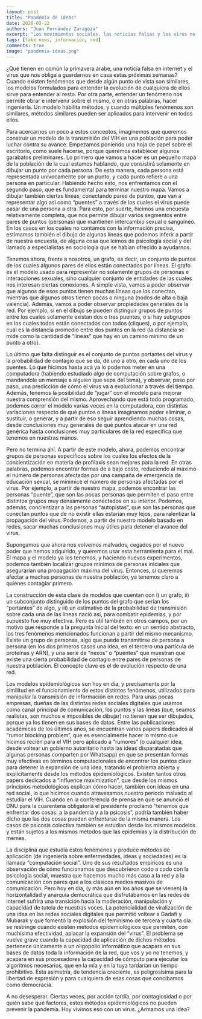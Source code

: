 ```yaml
---
layout: post
title: "Pandemia de ideas"
date: 2020-03-22
authors: "Juan Fernández Zaragoza"
excerpt: "Los movimientos sociales, las noticias falsas y los virus no son tan distintos"
tags: [fake news, información, red]
comments: true
image: "pandemia-ideas.png"
---
```


¿Qué tienen en común la primavera árabe, una noticia falsa en internet y el virus que nos obliga a guardarnos en casa estas próximas semanas? Cuando existen fenómenos que desde algún punto de vista son similares, los modelos formulados para entender la evolución de cualquiera de ellos sirve para entender al resto. Por otra parte, entender un fenómeno nos permite obrar e intervenir sobre el mismo, o en otras palabras, hacer ingeniería. Un modelo habilita métodos, y cuando múltiples fenómenos son similares, métodos similares pueden ser aplicados para intervenir en todos ellos.

Para acercarnos un poco a estos conceptos, imaginemos que queremos construir un modelo de la transmisión del VIH en una población para poder luchar contra su avance. Empezamos poniendo una hoja de papel sobre el escritorio, como suele hacerse, porque queremos establecer algunos garabatos preliminares. Lo primero que vamos a hacer es un pequeño mapa de la población de la cual estamos hablando, que consistirá solamente en dibujar un punto por cada persona. De esta manera, cada persona está representada unívocamente por un punto, y cada punto refiere a una persona en particular. Habiendo hecho esto, nos enfrentamos con el segundo paso, que es fundamental para terminar nuestro mapa. Vamos a dibujar también ciertas líneas, conectando pares de puntos, que van a representar algo así como “puentes” a través de los cuales el virus puede pasar de una persona a otra. Para esto, por suerte, hicimos una encuesta relativamente completa, que nos permite dibujar varios segmentos entre pares de puntos (personas) que mantienen intercambio sexual o sanguíneo. En los casos en los cuales no contamos con la información precisa, estimamos también el dibujo de algunas líneas que podemos inferir a partir de nuestra encuesta, de alguna cosa que leímos de psicología social y del llamado a especialistas en sociología que se habían ofrecido a ayudarnos.

Tenemos ahora, frente a nosotros, un grafo, es decir, un conjunto de puntos de los cuales algunos pares de ellos están conectados por líneas. El grafo es el modelo usado para representar no solamente grupos de personas e interacciones sexuales, sino cualquier conjunto de entidades de las cuales nos interesan ciertas conexiones. A simple vista, vamos a poder observar que algunos de esos puntos tienen muchas líneas que los conectan, mientras que algunos otros tienen pocas o ninguna (nodos de alta o baja valencia). Además, vamos a poder observar propiedades generales de la red. Por ejemplo, si en el dibujo se pueden distinguir grupos de puntos entre los cuales solamente existan dos o tres puentes, o si hay subgrupos en los cuales todos están conectados con todos (cliques), o por ejemplo, cuál es la distancia promedio entre dos puntos en la red (la distancia se mide como la cantidad de “líneas” que hay en un camino mínimo de un punto a otro).

Lo último que falta distinguir es el conjunto de puntos portantes del virus y la probabilidad de contagio que se da, de uno a otro, en cada uno de los puentes. Lo que hicimos hasta acá ya lo podemos meter en una computadora (habiendo estudiado algo de computación sobre grafos, o mandándole un mensaje a alguien que sepa del tema), y observar, paso por paso, una predicción de cómo el virus va a evolucionar a través del tiempo. Además, tenemos la posibilidad de “jugar” con el modelo para mejorar nuestra comprensión del mismo. Aprovechando que está todo programado, podemos correr el modelo varias veces en la computadora, con distintas variaciones respecto de qué puntos o líneas imaginamos poder eliminar, o sustituir, o generar, y a partir de eso seguir aprendiendo muchas cosas, desde conclusiones muy generales de qué puntos atacar en una red genérica hasta conclusiones muy particulares de la red específica que tenemos en nuestras manos.

Pero no termina ahí. A partir de este modelo, ahora, podemos encontrar grupos de personas específicos sobre los cuales los efectos de la concientización en materia de profilaxis sean mejores para la red. En otras palabras, podemos encontrar formas de a bajo costo, reduciendo al máximo el número de personas afectadas por una campaña de emergencia de educación sexual, se minimice el número de personas afectadas por el virus. Por ejemplo, a partir de nuestro mapa, podemos encontrar las personas “puente”, que son las pocas personas que permiten el paso entre distintos grupos muy densamente conectados en su interior. Podemos, además, concientizar a las personas “autopistas”, que son las personas que conectan puntos que de no existir ellas estarían muy lejos, para ralentizar la propagación del virus. Podemos, a partir de nuestro modelo basado en redes, sacar muchas conclusiones muy útiles para detener el avance del virus.

Supongamos que ahora nos volvemos malvados, cegados por el nuevo poder que hemos adquirido, y queremos usar esta herramienta para el mal. El mapa y el modelo ya los tenemos, y haciendo nuevos experimentos, podemos también localizar grupos mínimos de personas iniciales que asegurarían una propagación máxima del virus. Entonces, si queremos afectar a muchas personas de nuestra población, ya tenemos claro a quiénes contagiar primero.

La construcción de esta clase de modelos que cuentan con i) un grafo, ii) un subconjunto distinguido de los puntos del grafo que serían los “portantes” de algo, y iii) un estimativo de la probabilidad de transmisión sobre cada una de las líneas nació así, para combatir epidemias, y por supuesto fue muy efectiva. Pero es útil también en otros campos, por un motivo que responde a la pregunta inicial del texto: en un sentido abstracto, los tres fenómenos mencionados funcionan a partir del mismo mecanismo. Existe un grupo de personas, algo que puede transmitirse de persona a persona (en los dos primeros casos una idea, en el tercero una partícula de proteínas y ARN), y una serie de “nexos” o “puentes” que muestran que existe una cierta probabilidad de contagio entre pares de personas de nuestra población. El concepto clave es el de evolución respecto de una red.

Los modelos epidemiológicos son hoy en día, y precisamente por la similitud en el funcionamiento de estos distintos fenómenos, utilizados para manipular la transmisión de información en redes. Para unas pocas empresas, dueñas de las distintas redes sociales digitales que usamos como canal principal de comunicación, los puntos y las líneas (que, seamos realistas, son muchos e imposibles de dibujar) no tienen que ser dibujados, porque ya los tienen en sus bases de datos. Entre las publicaciones académicas de los últimos años, se encuentran varios papers dedicados al “rumor blocking problem”, que es esencialmente hacer lo mismo que hicimos recién para el VIH pero aplicado a “rumores” (o cualquier idea, desde voltear un gobierno autoritario hasta las ideas disparatadas que algunas personas comparten por Whatsapp) en que se presentan formas muy efectivas en términos computacionales de encontrar los puntos clave para detener la expansión de una idea, tratando el problema abierta y explícitamente desde los métodos epidemiológicos. Existen tantos otros papers dedicados a “influence maximization”, que desde los mismos principios metodológicos explican cómo hacer, también con ideas en una red social, lo que hicimos cuando atravesamos nuestro período malvado al estudiar el VIH. Cuando en la conferencia de prensa en que se anunció el DNU para la cuarentena obligatoria el presidente proclamó “tenemos que enfrentar dos cosas: a la pandemia y a la psicosis”, podría también haber dicho que las dos cosas pueden enfrentarse de la misma manera. Los casos de psicosis colectiva también se estudian desde los mismos modelos y están sujetos a los mismos métodos que las epidemias y la distribución de memes.


La disciplina que estudia estos fenómenos y produce métodos de aplicación (de ingeniería sobre enfermedades, ideas y sociedades) es la llamada “computación social”. Uno de sus resultados empíricos es una observación de cómo funcionamos que descubrieron codo a codo con la psicología social, muestra que hacemos mucho más caso a la red y a la comunicación con pares que a los clásicos medios masivos de comunicación. Pero hoy en día, (y más aún en los años que se vienen) la horizontalidad y anarquía democrática que disfrutábamos en las redes de internet sufrirá una transición hacia la moderación, manipulación y capacidad de tutela de nuestras voces. La potencialidad de viralización de una idea en las redes sociales digitales que permitió voltear a Gadafi y Mubarak y que fomentó la explosión del feminismo de tercera y cuarta ola se restringe cuando existen métodos epidemiológicos que permiten, con muchísima efectividad, aplacar la expansión del “virus”. El problema se vuelve grave cuando la capacidad de aplicación de dichos métodos pertenece únicamente a un oligopolio informático que acapara en sus bases de datos toda la información de la red, que vos y yo no tenemos, y acapara en sus procesadores la capacidad de cómputo para ejecutar los algoritmos necesarios, que en la mía y en la tuya tardarían un tiempo prohibitivo. Esta asimetría, de tendencia creciente, es peligrosísima para la libertad de expresión y para cualquiera de esas cosas que concibamos como democracia.

A no desesperar. Ciertas veces, por acción tardía, por contagiosidad o por quién sabe qué factores, estos métodos epidemiológicos no pueden prevenir la pandemia. Hoy vivimos eso con un virus. ¿Armamos una idea?
